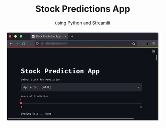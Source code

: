 <h1 align="center">Stock Predictions App</h1>

<p align="center">using Python and <a href="https://streamlit.io/">Streamlit</a></p>

<p align="center"> <img src="./screenshot-1.png"> </p>

<!-- 
## Setup

- Create Virtual Enviroment
```sh
python -m venv venv
```
-->
<!-- 
- Upgrade `pip`
```sh
python -m pip install --upgrade pip
```
-->
<!-- 
- Install Required Packages/Modules
```sh
python -m pip install streamlit prophet yfinance plotly
```
-->
<!--
## Run

```sh
python -m streamlit run main.py
```
-->
